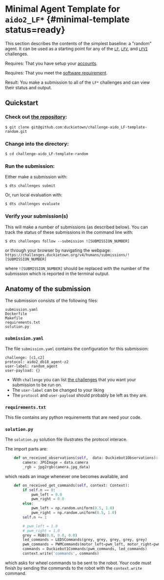 # Minimal Agent Template for `aido2_LF*` {#minimal-template status=ready}

This section describes the contents of the simplest baseline: a "random" agent. It can be used as a starting point for any of the [`LF`](#lf), [`LFV`](#lfv), and [`LFVI`](#lfvi) challenges.

<div class='requirements' markdown='1'>

Requires: That you have setup your [accounts](#cm-accounts).

Requires: That you meet the [software requirement](#cm-sw).

Result: You make a submission to all of the `LF*` challenges and can view their status and output. 

</div>


## Quickstart

### Check out [the repository](https://github.com/duckietown/challenge-aido_LF-template-random):

    $ git clone git@github.com:duckietown/challenge-aido_LF-template-random.git


### Change into the directory:

    $ cd challenge-aido_LF-template-random
    
### Run the submission:

Either make a submission with:

    $ dts challenges submit


Or, run local evaluation with:

    $ dts challenges evaluate

### Verify your submission(s)

This will make a number of submissions (as described below). You can track the status of these submissions in the command line with:

    $ dts challenges follow --submission ![SUBMISSION_NUMBER]

or through your browser by navigating the webpage: `https://challenges.duckietown.org/v4/humans/submissions/![SUBMISSION_NUMBER]`

where `![SUBMISSION_NUMBER]` should be replaced with the number of the submission which is reported in the terminal output. 



## Anatomy of the submission

The submission consists of the following files:

    submission.yaml
    Dockerfile
	Makefile
    requirements.txt	
    solution.py
    
### `submission.yaml`
    
The file `submission.yaml` contains the configuration for this submission:

```
challenge: [c1,c2]
protocol: aido2_db18_agent-z2
user-label: random_agent
user-payload: {}
```

 - With `challenge` you can list [the challenges](#part:aido-rules) that you want your submission to be run on. 
 - The `user-label` can be changed to your liking
 - The `protocol` and `user-payload` should probably be left as they are. 

### `requirements.txt`

This file contains any python requirements that are need your code.

### `solution.py`

The `solution.py` solution file illustrates the protocol interace.

The import parts are:

```python
    def on_received_observations(self,  data: Duckiebot1Observations):
        camera: JPGImage = data.camera
        _rgb = jpg2rgb(camera.jpg_data)
```

which reads an image whenever one becomes available, and 

```python
    def on_received_get_commands(self, context: Context):
        if self.n == 0:
            pwm_left = 0.0
            pwm_right = 0.0
        else:
            pwm_left = np.random.uniform(0.5, 1.0)
            pwm_right = np.random.uniform(0.5, 1.0)
        self.n += 1

        # pwm_left = 1.0
        # pwm_right = 1.0
        grey = RGB(0.0, 0.0, 0.0)
        led_commands = LEDSCommands(grey, grey, grey, grey, grey)
        pwm_commands = PWMCommands(motor_left=pwm_left, motor_right=pwm_right)
        commands = Duckiebot1Commands(pwm_commands, led_commands)
        context.write('commands', commands)
```

which asks for wheel commands to be sent to the robot. Your code must finish by sending the commands to the robot with the `context.write` command.



